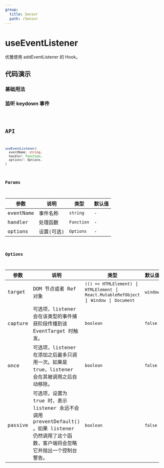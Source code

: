 ```yaml
---
group:
  title: Sensor
  path: /Sensor
---
```


# useEventListener

优雅使用 addEventListener 的 Hook。

## 代码演示

### 基础用法

<code src="./Demo/index.tsx" ></code>

### 监听 keydown 事件

<code src="./Demo/index2.tsx" />

## API

```typescript
useEventListener(
  eventName: string,
  handler: Function,
  options?: Options,
)
```

### Params

| 参数      | 说明       | 类型       | 默认值 |
|-----------|------------|------------|--------|
| eventName | 事件名称   | `string`   | -      |
| handler   | 处理函数   | `Function` | -      |
| options   | 设置(可选) | `Options`  | -      |

### Options

| 参数    | 说明                                                                                                                                           | 类型                        | 默认值 |
|---------|------------------------------------------------------------------------------------------------------------------------------------------------|-----------------------------|--------|
| target  | DOM 节点或者 Ref 对象                               | `(() => HTMLElement)` \| `HTMLElement` \| `React.MutableRefObject` \| `Window` \| `Document` | `window`    |
| capture | 可选项，listener 会在该类型的事件捕获阶段传播到该 EventTarget 时触发。                                                                         | `boolean`                     | `false`      |
| once    | 可选项，listener 在添加之后最多只调用一次。如果是 true，listener 会在其被调用之后自动移除。                                                  | `boolean`                     | `false`      |
| passive | 可选项，设置为 true 时，表示 listener 永远不会调用 preventDefault() 。如果 listener 仍然调用了这个函数，客户端将会忽略它并抛出一个控制台警告。 | `boolean`                     | `false`      |
